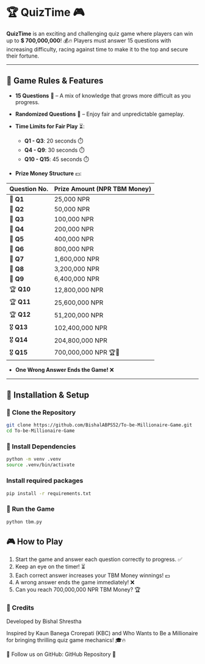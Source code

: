 # 🏆 QuizTime 🎮

**QuizTime** is an exciting and challenging quiz game where players can win up to **$ 700,000,000**! 💰🔥 Players must answer 15 questions with increasing difficulty, racing against time to make it to the top and secure their fortune.

---
## 🎯 Game Rules & Features
- **15 Questions** 🧠 – A mix of knowledge that grows more difficult as you progress.
- **Randomized Questions** 🔀 – Enjoy fair and unpredictable gameplay.
- **Time Limits for Fair Play** ⏳:
  - **Q1 - Q3**: 20 seconds ⏱️
  - **Q4 - Q9**: 30 seconds ⏱️
  - **Q10 - Q15**: 45 seconds ⏱️

- **Prize Money Structure** 💵:

| Question No. | Prize Amount (NPR TBM Money) |
|--------------|-----------------------------|
| 🥉 **Q1**    | 25,000 NPR                  |
| 🥉 **Q2**    | 50,000 NPR                  |
| 🥉 **Q3**    | 100,000 NPR                 |
| 🥈 **Q4**    | 200,000 NPR                 |
| 🥈 **Q5**    | 400,000 NPR                 |
| 🥈 **Q6**    | 800,000 NPR                 |
| 🏅 **Q7**    | 1,600,000 NPR               |
| 🏅 **Q8**    | 3,200,000 NPR               |
| 🏅 **Q9**    | 6,400,000 NPR               |
| 🏆 **Q10**   | 12,800,000 NPR              |
| 🏆 **Q11**   | 25,600,000 NPR              |
| 🏆 **Q12**   | 51,200,000 NPR              |
| 🎖 **Q13**   | 102,400,000 NPR             |
| 🎖 **Q14**   | 204,800,000 NPR             |
| 🎖 **Q15**   | 700,000,000 NPR 🏆🎉       |

- **One Wrong Answer Ends the Game!** ❌

---
## 🚀 Installation & Setup

### 🔹 Clone the Repository
```sh
git clone https://github.com/BishalABPS52/To-be-Millionaire-Game.git
cd To-be-Millionaire-Game
```
### 🔹 Install Dependencies
```sh
python -m venv .venv
source .venv/bin/activate
```
### Install required packages
```sh
pip install -r requirements.txt
```
### 🔹 Run the Game
```sh
python tbm.py
```

## 🎮 How to Play
1. Start the game and answer each question correctly to progress. ✅
2. Keep an eye on the timer! ⏳
3. Each correct answer increases your TBM Money winnings! 💵
4. A wrong answer ends the game immediately! ❌
5. Can you reach 700,000,000 NPR TBM Money? 🏆

### 🌟 Credits
Developed by Bishal Shrestha

Inspired by Kaun Banega Crorepati (KBC) and Who Wants to Be a Millionaire for bringing thrilling quiz game mechanics! 🎓🔥

🔗 Follow us on GitHub: GitHub Repository 🚀
